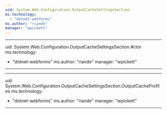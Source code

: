 ```yaml
---
uid: System.Web.Configuration.OutputCacheSettingsSection
ms.technology: 
  - "dotnet-webforms"
ms.author: "riande"
manager: "wpickett"
---
```


---
uid: System.Web.Configuration.OutputCacheSettingsSection.#ctor
ms.technology: 
  - "dotnet-webforms"
ms.author: "riande"
manager: "wpickett"
---

---
uid: System.Web.Configuration.OutputCacheSettingsSection.OutputCacheProfiles
ms.technology: 
  - "dotnet-webforms"
ms.author: "riande"
manager: "wpickett"
---
